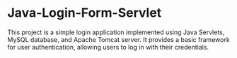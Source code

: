 # Java-Login-Form-Servlet
This project is a simple login application implemented using Java Servlets, MySQL database, and Apache Tomcat server. It provides a basic framework for user authentication, allowing users to log in with their credentials.

